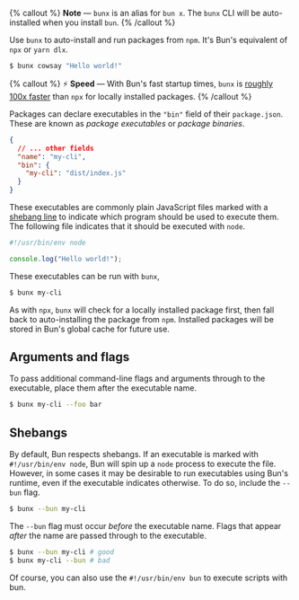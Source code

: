 {% callout %}
**Note** — `bunx` is an alias for `bun x`. The `bunx` CLI will be auto-installed when you install `bun`.
{% /callout %}

Use `bunx` to auto-install and run packages from `npm`. It's Bun's equivalent of `npx` or `yarn dlx`.

```bash
$ bunx cowsay "Hello world!"
```

{% callout %}
⚡️ **Speed** — With Bun's fast startup times, `bunx` is [roughly 100x faster](https://twitter.com/jarredsumner/status/1606163655527059458) than `npx` for locally installed packages.
{% /callout %}

Packages can declare executables in the `"bin"` field of their `package.json`. These are known as _package executables_ or _package binaries_.

```jsonc#package.json
{
  // ... other fields
  "name": "my-cli",
  "bin": {
    "my-cli": "dist/index.js"
  }
}
```

These executables are commonly plain JavaScript files marked with a [shebang line](<https://en.wikipedia.org/wiki/Shebang_(Unix)>) to indicate which program should be used to execute them. The following file indicates that it should be executed with `node`.

```js#dist/index.js
#!/usr/bin/env node

console.log("Hello world!");
```

These executables can be run with `bunx`,

```bash
$ bunx my-cli
```

As with `npx`, `bunx` will check for a locally installed package first, then fall back to auto-installing the package from `npm`. Installed packages will be stored in Bun's global cache for future use.

## Arguments and flags

To pass additional command-line flags and arguments through to the executable, place them after the executable name.

```bash
$ bunx my-cli --foo bar
```

## Shebangs

By default, Bun respects shebangs. If an executable is marked with `#!/usr/bin/env node`, Bun will spin up a `node` process to execute the file. However, in some cases it may be desirable to run executables using Bun's runtime, even if the executable indicates otherwise. To do so, include the `--bun` flag.

```bash
$ bunx --bun my-cli
```

The `--bun` flag must occur _before_ the executable name. Flags that appear _after_ the name are passed through to the executable.

```bash
$ bunx --bun my-cli # good
$ bunx my-cli --bun # bad
```

Of course, you can also use the `#!/usr/bin/env bun` to execute scripts with bun.

<!-- ## Environment variables

Bun automatically loads environment variables from `.env` files before running a file, script, or executable. The following files are checked, in order:

1. `.env.local` (first)
2. `NODE_ENV` === `"production"` ? `.env.production` : `.env.development`
3. `.env`

To debug environment variables, run `bun run env` to view a list of resolved environment variables. -->
